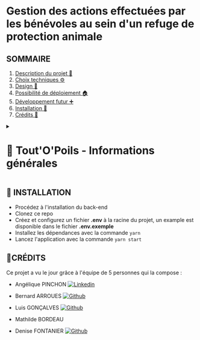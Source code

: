 # Gestion des actions effectuées par les bénévoles au sein d'un refuge de protection animale

## SOMMAIRE

 1. [Description du projet 📖](#-description-du-projet)
 2. [Choix techniques ⚙️](#%EF%B8%8F-les-choix-techniques)
 3. [Design 🎨](#-design)
 4. [Possibilité de déploiement 🏠](#-possibilité-de-déploiement)
 5. [Développement futur ➕](#-développement-futur-et-open-source)
 6. [Installation 🔧](#-installation)
 7. [Crédits 🙋](#crédits)


<details>
  <summary><h1>📖 Tout'O'Poils - Informations générales</h1></summary>
<h2>📖 DESCRIPTION DU PROJET</h2>

Ce projet a été construit autour d'un seul objectif, celui d’œuvrer pour la cause animale et de permettre l'accès du numérique aux associations qui en sont dépourvues, faute de moyens. Nous savons que le rôle du bénévole est primordial à l'existence de l'association mais aussi pour le bien-être de l'animal.

Ainsi, notre application permet d'organiser les missions des bénévoles sur le terrain et d'en avoir une traçabilité. Elle est accessible aux adhérents de l'association sous le statut bénévole ou administrateur. Selon le statut de chacun, l'utilisation des commandes sur le site n'est pas la même. Le site sera donc accessible par un identifiant de connexion.

Pour l'instant, il permet de tracer les promenades du chien et de tracer les visites des chatteries.

Par ailleurs, il est possible d'aller consulter une fiche d'identité du chien ou du chat qui comprend, son nom, son gabarit, son âge, son sexe mais également sa biographie et son emplacement. A chaque action menée, l'intervenant peut commenter la fiche et choisir 3 indications parmi bonne, moyenne et mauvaise, respectivement de couleurs, verte, orange et rouge, pour en indiquer son état.

En effet, le bénévole peut utiliser l'application web sur n'importe quel support car c'est une application Responsive. Dès qu'il a choisi sa mission, l'enregistrement est enclenché. La balade pour le chien ou la visite pour le chat, est datée, et classée de la plus récente à la plus ancienne, en plus d'être commentée. L'action se termine quand le bénévole clique sur le bouton ce qui permet de visualiser les animaux qui n'ont pas été sortis ou visités.

En ce qui concerne l'administrateur, il pourra visualiser tous les animaux et tous les utilisateurs, créer les utilisateurs et créer les fiches de chaque animal.

Enfin, il est possible à chacun de voir sa fiche « profile » avec toutes ses informations personnelles.

 
  <h2>⚙️ LES CHOIX TECHNIQUES</h2>
**Developer Experience & Gestionnaire de paquets:**
 - Yarn
 - ESLint
 - Prettier
 
**Front-end:**
 - React
 - Bootrap
 - React Router
 - Redux
 - Sass

**Back-end:**
- Express
- Prisma
- Joi
- Nodemailer
- SendInBlue

**Base de donnée:**
 - PostgreSQL

**Hébergement**
 - Front & back: Heroku
 - Base de données PostgreSQL: Render
 - Images: AWS S3



## 🎨 DESIGN
Le design choisi est attrayant pas son côté coloré tablé sur celui de la maison mère en matière de la protection animale : la SPA. L'utilisation de **React Bootstrap** était donc une évidence car il était plus aisé d'utiliser des composants que l'on pouvait manipuler à volonté.

  

  

## 🏠 POSSIBILITÉ DE DÉPLOIEMENT

Pour l'heure, le projet est déployé sur Heroku, mais 2 solutions de déploiements sont possibles pour les associations afin de minimiser les coûts.

1.  Le déploiement en local (par exemple via Docker, etc)
2.  Le déploiement en cloud par l’antenne locale de l'association

  

  

## ➕ DÉVELOPPEMENT FUTUR ET OPEN SOURCE

L'application sera en open source pour que, ceux qui le souhaitent, puissent apporter une pierre à l'édifice.

Elle a été conçue de manière à faciliter des ajouts ou des modifications complémentaires à son utilisation. Des nouvelles missions peuvent être rajouter, des fonctionnalités pourront être installées pour en faciliter son usage et le rendre plus facile à utiliser... Tellement de possibilités... La seule limite à notre application, sera votre implication à faire avancer la cause animale.

Les associations peuvent aussi être pilote du projet en le mettant en application au sein de leur établissement. En le faisant évoluer, il pourrait s'adapter aux besoins spécifiques de chacun.

</details>
 




## 🔧 INSTALLATION
- Procédez à l'installation du back-end
- Clonez ce repo
- Créez et configurez un fichier **.env** à la racine du projet, un example est disponible dans le fichier __.env.exemple__
- Installez les dépendances avec la commande ``yarn``
- Lancez l'application avec la commande ``yarn start``

  

## 🙋CRÉDITS
Ce projet a vu le jour grâce à l'équipe de 5 personnes qui la compose :

-   Angélique PINCHON 
  [![Linkedin](https://img.shields.io/badge/LinkedIn-0077B5?style=for-the-badge&logo=linkedin&logoColor=white) ](https://www.linkedin.com/in/angelique-pinchon-903641189/)


-   Bernard ARROUES
[![Github](https://img.shields.io/badge/GitHub-100000?style=for-the-badge&logo=github&logoColor=white) ](https://github.com/ElBernie)


-   Luis GONÇALVES 
[![Github](https://img.shields.io/badge/GitHub-100000?style=for-the-badge&logo=github&logoColor=white) ](https://github.com/tfptmaster)

-   Mathilde BORDEAU


-   Denise FONTANIER [![Github](https://img.shields.io/badge/GitHub-100000?style=for-the-badge&logo=github&logoColor=white) ](https://github.com/Denden2022)

